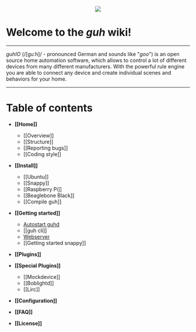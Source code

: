 <div style="text-align:center"><img src ="http://guh.guru/downloads/press/guhIO.png" /></div>

# Welcome to the *guh* wiki!
--------------------------------------------
*guhIO* (/[guːh]/ - pronounced German and sounds like "*goo*") is an open source home automation software, which allows to control a lot of different devices from many different manufacturers. With the powerful rule engine you are able to connect any device and create individual scenes and behaviors for your home. 

--------------------------------------------
# Table of contents
* **[[Home]]**
    * [[Overview]]
    * [[Structure]]
    * [[Reporting bugs]]
    * [[Coding style]]

* **[[Install]]**
    * [[Ubuntu]]
    * [[Snappy]]
    * [[Raspberry Pi]]
    * [[Beaglebone Black]]
    * [[Compile guh]]

* **[[Getting started]]**
    * [Autostart guhd](https://github.com/guh/guh/wiki/Getting-started#autostart-guhd)
    * [[guh cli]]
    * [Webserver](https://github.com/guh/guh/wiki/Getting-started#guh-webserver)
    * [[Getting started snappy]]

* **[[Plugins]]**

* **[[Special Plugins]]**
    * [[Mockdevice]]
    * [[Boblightd]]
    * [[Lirc]]

* **[[Configuration]]**

* **[[FAQ]]**

* **[[License]]**

    










